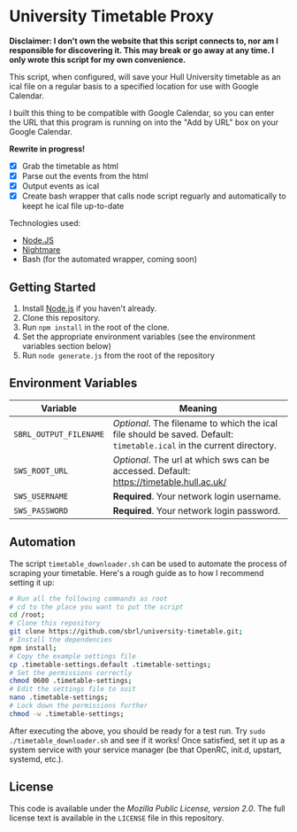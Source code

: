 # University Timetable Proxy
**Disclaimer: I don't own the website that this script connects to, nor am I responsible for discovering it. This may break or go away at any time. I only wrote this script for my own convenience.**

This script, when configured, will save your Hull University timetable as an ical file on a regular basis to a specified location for use with Google Calendar.

I built this thing to be compatible with Google Calendar, so you can enter 
the URL that this program is running on into the "Add by URL" box on your 
Google Calendar.

**Rewrite in progress!**

 - [x] Grab the timetable as html
 - [x] Parse out the events from the html
 - [x] Output events as ical
 - [x] Create bash wrapper that calls node script reguarly and automatically to keept he ical file up-to-date

Technologies used:
 - [Node.JS](https://nodejs.org/)
 - [Nightmare](https://npmjs.org/packages/nightmare)
 - Bash (for the automated wrapper, coming soon)

## Getting Started
1. Install [Node.js](//nodejs.org/) if you haven't already.
2. Clone this repository.
3. Run `npm install` in the root of the clone.
4. Set the appropriate environment variables (see the environment variables section below)
5. Run `node generate.js` from the root of the repository

## Environment Variables

Variable                | Meaning
------------------------|---------------------------
`SBRL_OUTPUT_FILENAME`  | _Optional_. The filename to which the ical file should be saved. Default: `timetable.ical` in the current directory.
`SWS_ROOT_URL`          | _Optional_. The url at which sws can be accessed. Default: https://timetable.hull.ac.uk/
`SWS_USERNAME`          | **Required**. Your network login username.
`SWS_PASSWORD`          | **Required**. Your network login password.

## Automation
The script `timetable_downloader.sh` can be used to automate the process of scraping your timetable. Here's a rough guide as to how I recommend setting it up:

```bash
# Run all the following commands as root
# cd to the place you want to put the script
cd /root;
# Clone this repository
git clone https://github.com/sbrl/university-timetable.git;
# Install the dependencies
npm install;
# Copy the example settings file
cp .timetable-settings.default .timetable-settings;
# Set the permissions correctly
chmod 0600 .timetable-settings;
# Edit the settings file to suit
nano .timetable-settings;
# Lock down the permissions further
chmod -w .timetable-settings;
```

After executing the above, you should be ready for a test run. Try `sudo ./timetable_downloader.sh` and see if it works! Once satisfied, set it up as a system service with your service manager (be that OpenRC, init.d, upstart, systemd, etc.).

## License
This code is available under the _Mozilla Public License, version 2.0_. The full license text is available in the `LICENSE` file in this repository.
